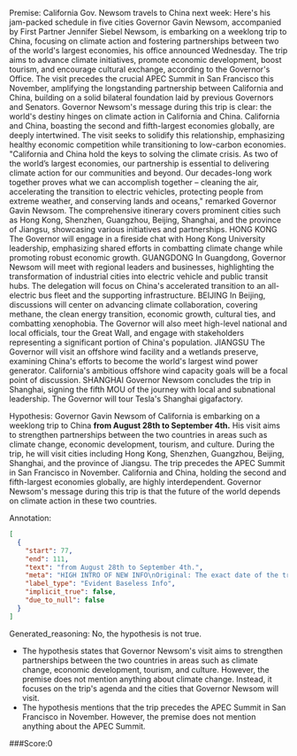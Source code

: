 
Premise:
California Gov. Newsom travels to China next week: Here's his jam-packed schedule in five cities
Governor Gavin Newsom, accompanied by First Partner Jennifer Siebel Newsom, is embarking on a weeklong trip to China, focusing on climate action and fostering partnerships between two of the world's largest economies, his office announced Wednesday.
The trip aims to advance climate initiatives, promote economic development, boost tourism, and encourage cultural exchange, according to the Governor's Office.
The visit precedes the crucial APEC Summit in San Francisco this November, amplifying the longstanding partnership between California and China, building on a solid bilateral foundation laid by previous Governors and Senators.
Governor Newsom's message during this trip is clear: the world's destiny hinges on climate action in California and China.
California and China, boasting the second and fifth-largest economies globally, are deeply intertwined. The visit seeks to solidify this relationship, emphasizing healthy economic competition while transitioning to low-carbon economies.
"California and China hold the keys to solving the climate crisis. As two of the world’s largest economies, our partnership is essential to delivering climate action for our communities and beyond. Our decades-long work together proves what we can accomplish together – cleaning the air, accelerating the transition to electric vehicles, protecting people from extreme weather, and conserving lands and oceans," remarked Governor Gavin Newsom.
The comprehensive itinerary covers prominent cities such as Hong Kong, Shenzhen, Guangzhou, Beijing, Shanghai, and the province of Jiangsu, showcasing various initiatives and partnerships.
HONG KONG
The Governor will engage in a fireside chat with Hong Kong University leadership, emphasizing shared efforts in combatting climate change while promoting robust economic growth.
GUANGDONG
In Guangdong, Governor Newsom will meet with regional leaders and businesses, highlighting the transformation of industrial cities into electric vehicle and public transit hubs.
The delegation will focus on China's accelerated transition to an all-electric bus fleet and the supporting infrastructure.
BEIJING
In Beijing, discussions will center on advancing climate collaboration, covering methane, the clean energy transition, economic growth, cultural ties, and combatting xenophobia.
The Governor will also meet high-level national and local officials, tour the Great Wall, and engage with stakeholders representing a significant portion of China's population.
JIANGSU
The Governor will visit an offshore wind facility and a wetlands preserve, examining China's efforts to become the world's largest wind power generator. California's ambitious offshore wind capacity goals will be a focal point of discussion.
SHANGHAI
Governor Newsom concludes the trip in Shanghai, signing the fifth MOU of the journey with local and subnational leadership.
The Governor will tour Tesla's Shanghai gigafactory.

Hypothesis:
Governor Gavin Newsom of California is embarking on a weeklong trip to China **from August 28th to September 4th.** His visit aims to strengthen partnerships between the two countries in areas such as climate change, economic development, tourism, and culture. During the trip, he will visit cities including Hong Kong, Shenzhen, Guangzhou, Beijing, Shanghai, and the province of Jiangsu. The trip precedes the APEC Summit in San Francisco in November. California and China, holding the second and fifth-largest economies globally, are highly interdependent. Governor Newsom's message during this trip is that the future of the world depends on climate action in these two countries.

Annotation:
```json
[
  {
    "start": 77,
    "end": 111,
    "text": "from August 28th to September 4th.",
    "meta": "HIGH INTRO OF NEW INFO\nOriginal: The exact date of the travel is not mentioned in the original source\nGenerative: \"from August 28th to September 4th.\"",
    "label_type": "Evident Baseless Info",
    "implicit_true": false,
    "due_to_null": false
  }
]
```

Generated_reasoning:
No, the hypothesis is not true. 
- The hypothesis states that Governor Newsom's visit aims to strengthen partnerships between the two countries in areas such as climate change, economic development, tourism, and culture. However, the premise does not mention anything about climate change. Instead, it focuses on the trip's agenda and the cities that Governor Newsom will visit. 
- The hypothesis mentions that the trip precedes the APEC Summit in San Francisco in November. However, the premise does not mention anything about the APEC Summit.

###Score:0
